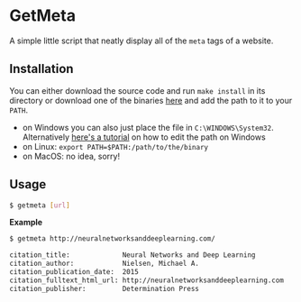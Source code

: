 # GetMeta

A simple little script that neatly display all of the `meta` tags of a website.

## Installation

You can either download the source code and run `make install` in its directory or
download one of the binaries [here][releases] and add the path to it to your `PATH`.

- on Windows you can also just place the file in `C:\WINDOWS\System32`.
  Alternatively [here's a tutorial][tutorial] on how to edit the path on Windows
- on Linux: `export PATH=$PATH:/path/to/the/binary`
- on MacOS: no idea, sorry!

## Usage

```bash
$ getmeta [url]
```

**Example**

```bash
$ getmeta http://neuralnetworksanddeeplearning.com/

citation_title:             Neural Networks and Deep Learning
citation_author:            Nielsen, Michael A.
citation_publication_date:  2015
citation_fulltext_html_url: http://neuralnetworksanddeeplearning.com
citation_publisher:         Determination Press
```

[tutorial]: https://www.youtube.com/watch?v=gb9e3m98avk
[releases]: https://github.com/Flobii/getmeta/releases/

